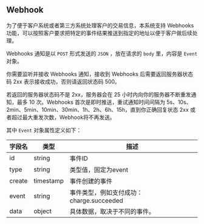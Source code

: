 ## Webhook

为了便于客户系统或者第三方系统处理客户的交易信息，本系统支持 Webhooks  功能，可以按照客户要求把特定的事件结果推送到指定的地址以便于客户做后续处理。

Webhooks 通知是以 `POST` 形式发送的 `JSON` ，放在请求的 `body` 里，内容是 `Event` 对象。

你需要监听并接收 Webhooks 通知，接收到 Webhooks 后需要返回服务器状态码 2xx 表示接收成功，否则请返回状态码 500。

若返回的服务器状态码不是 2xx，服务器会在 25 小时内向你的服务器不断重发通知，最多 10 次。Webhooks 首次是即时推送，重试通知时间间隔为  5s、10s、2min、5min、10min、30min、1h、2h、6h、15h，直到你正确回复状态 2xx  或者超过最大重发次数，Webhook将不再发送。

其中 `Event` 对象属性定义如下：

| 字段名  | 类型      | 描述                                     |
| ------- | --------- | ---------------------------------------- |
| id      | string    | 事件ID                                   |
| type    | string    | 类型值，固定为event                      |
| create  | timestamp | 事件创建的事件                           |
| event   | string    | 事件类型，例如支付成功：charge.succeeded |
| data    | object    | 具体数据，取决于不同的事件。             |

